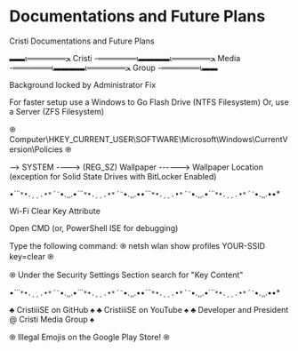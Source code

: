 # Documentations and Future Plans
Cristi Documentations and Future Plans


▬▬ι═══════ﺤ Cristi -═══════ι▬▬▬▬ι═══════ﺤ Media -═══════ι▬▬▬▬ι═══════ﺤ Group -═══════ι▬▬

Background locked by Administrator Fix

For faster setup use a Windows to Go Flash Drive (NTFS Filesystem)
Or, use a Server (ZFS Filesystem)

֎ Computer\HKEY_CURRENT_USER\SOFTWARE\Microsoft\Windows\CurrentVersion\Policies ֎ 

--> SYSTEM
----> (REG_SZ) Wallpaper
------> Wallpaper Location (exception for Solid State Drives with BitLocker Enabled)

•*´¨`*•.¸¸.•*´¨`*•.¸¸.•*´¨`*•.¸¸.•*´¨`*•.¸¸.••*´¨`*•.¸¸.•*´¨`*•.¸¸.•*´¨`*•.¸¸.•*´¨`*•.¸¸.••*

Wi-Fi Clear Key Attribute

Open CMD (or, PowerShell ISE for debugging)

Type the following command:
֎ netsh wlan show profiles YOUR-SSID key=clear ֎

֎ Under the Security Settings Section search for "Key Content"

•*´¨`*•.¸¸.•*´¨`*•.¸¸.•*´¨`*•.¸¸.•*´¨`*•.¸¸.••*´¨`*•.¸¸.•*´¨`*•.¸¸.•*´¨`*•.¸¸.•*´¨`*•.¸¸.••*

♣ CristiiiSE on GitHub ♠
♣ CristiiiSE on YouTube ♠
♣ Developer and President @ Cristi Media Group ♠

֎ Illegal Emojis on the Google Play Store! ֎
